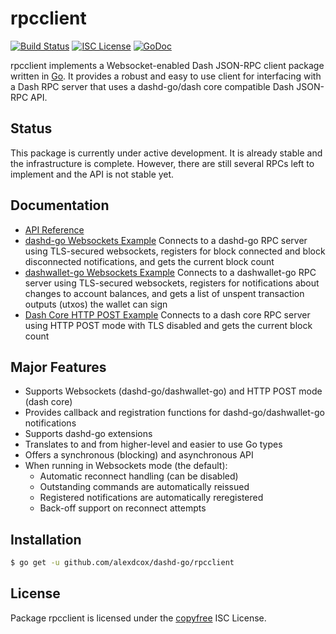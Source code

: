 rpcclient
=========

[![Build Status](http://img.shields.io/travis/alexdcox/dashd-go.svg)](https://travis-ci.org/alexdcox/dashd-go)
[![ISC License](http://img.shields.io/badge/license-ISC-blue.svg)](http://copyfree.org)
[![GoDoc](https://img.shields.io/badge/godoc-reference-blue.svg)](http://godoc.org/github.com/alexdcox/dashd-go/rpcclient)

rpcclient implements a Websocket-enabled Dash JSON-RPC client package written
in [Go](http://golang.org/).  It provides a robust and easy to use client for
interfacing with a Dash RPC server that uses a dashd-go/dash core compatible
Dash JSON-RPC API.

## Status

This package is currently under active development.  It is already stable and
the infrastructure is complete.  However, there are still several RPCs left to
implement and the API is not stable yet.

## Documentation

* [API Reference](http://godoc.org/github.com/alexdcox/dashd-go/rpcclient)
* [dashd-go Websockets Example](https://github.com/alexdcox/dashd-go/tree/master/rpcclient/examples/dashdwebsockets)
  Connects to a dashd-go RPC server using TLS-secured websockets, registers for
  block connected and block disconnected notifications, and gets the current
  block count
* [dashwallet-go Websockets Example](https://github.com/alexdcox/dashd-go/tree/master/rpcclient/examples/dashwalletwebsockets)
  Connects to a dashwallet-go RPC server using TLS-secured websockets, registers for
  notifications about changes to account balances, and gets a list of unspent
  transaction outputs (utxos) the wallet can sign
* [Dash Core HTTP POST Example](https://github.com/alexdcox/dashd-go/tree/master/rpcclient/examples/dashcorehttp)
  Connects to a dash core RPC server using HTTP POST mode with TLS disabled
  and gets the current block count

## Major Features

* Supports Websockets (dashd-go/dashwallet-go) and HTTP POST mode (dash core)
* Provides callback and registration functions for dashd-go/dashwallet-go notifications
* Supports dashd-go extensions
* Translates to and from higher-level and easier to use Go types
* Offers a synchronous (blocking) and asynchronous API
* When running in Websockets mode (the default):
  * Automatic reconnect handling (can be disabled)
  * Outstanding commands are automatically reissued
  * Registered notifications are automatically reregistered
  * Back-off support on reconnect attempts

## Installation

```bash
$ go get -u github.com/alexdcox/dashd-go/rpcclient
```

## License

Package rpcclient is licensed under the [copyfree](http://copyfree.org) ISC
License.
